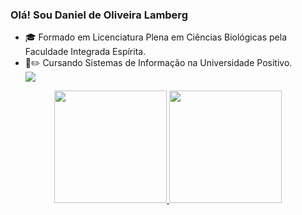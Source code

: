 
### Olá! Sou Daniel de Oliveira Lamberg

- 🎓 Formado em Licenciatura Plena em Ciências Biológicas pela Faculdade Integrada Espírita.
- 📒✏️ Cursando Sistemas de Informação na Universidade Positivo.
  <div> 
  <a href="https://www.linkedin.com/in/daniel-de-oliveira-lamberg/" target="_blank"><img src="https://img.shields.io/badge/-LinkedIn-%230077B5?style=for-the-badge&logo=linkedin&logoColor=white" target="_blank"></a>
</div>

<div align="center">
  <a href="https://github.com/danlamberg">
  <img height="180em" src="https://github-readme-stats.vercel.app/api?username=danlamberg&show_icons=true&theme=dracula&include_all_commits=true&count_private=true"/>
  <img height="180em" src="https://github-readme-stats.vercel.app/api/top-langs/?username=danlamberg&layout=compact&langs_count=7&theme=dracula"/>
</div>
  

<!--
**danlamberg/danlamberg** is a ✨ _special_ ✨ repository because its `README.md` (this file) appears on your GitHub profile.

Here are some ideas to get you started:

- 🔭 I’m currently working on ...
- 🌱 I’m currently learning ...
- 👯 I’m looking to collaborate on ...
- 🤔 I’m looking for help with ...
- 💬 Ask me about ...
- 📫 How to reach me: ...
- 😄 Pronouns: ...
- ⚡ Fun fact: ...
-->

